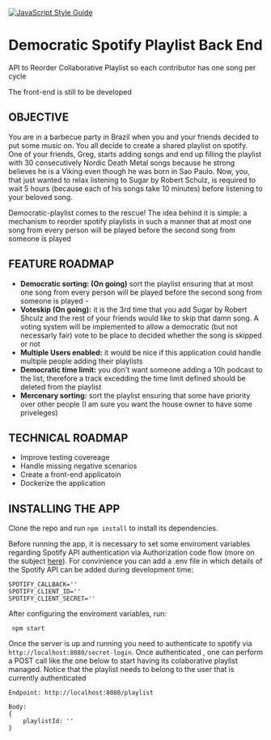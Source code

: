 [![JavaScript Style Guide](https://img.shields.io/badge/code_style-standard-brightgreen.svg)](https://standardjs.com)

# Democratic Spotify Playlist Back End
API to Reorder Collaborative Playlist so each contributor has one song per cycle

The front-end is still to be developed

## OBJECTIVE

You are in a barbecue party in Brazil when you and your friends decided to put some music on. You all decide to create a shared playlist on spotify. One of your friends, Greg, starts adding songs and end up filling the playlist with 30 consecutively Nordic Death Metal songs because he strong believes he is a Viking even though he was born in Sao Paulo. Now, you, that just wanted to relax listening to Sugar by Robert Schulz, is required to wait 5 hours (because each of his songs take 10 minutes) before listening to your beloved song. 

Democratic-playlist comes to the rescue! The idea behind it is simple: a mechanism to reorder spotify playlists in such a manner that at most one song from every person will be played before the second song from someone is played

## FEATURE ROADMAP

- **Democratic sorting: (On going)** sort the playlist ensuring that at most one song from every person will be played before the second song from someone is played -
- **Voteskip (On going):** it is the 3rd time that you add Sugar by Robert Shculz and the rest of your friends would like to skip that damn song. A voting system will be implemented to allow a democratic (but not necessarly fair) vote to be place to decided whether the song is skipped or not
- **Multiple Users enabled:** it would be nice if this application could handle multiple people adding their playlists
- **Democratic time limit:** you don't want someone adding a 10h podcast to the list, therefore a track excedding the time limit defined should be deleted from the playlist
- **Mercenary sorting:** sort the playlist ensuring that some have priority over other people (I am sure you want the house owner to have some priveleges)

## TECHNICAL ROADMAP

- Improve testing covereage
- Handle missing negative scenarios
- Create a front-end applicatoin
- Dockerize the application

## INSTALLING THE APP

Clone the repo and run `npm install` to install its dependencies. 

Before running the app, it is necessary to set some enviroment variables regarding Spotify API authentication via Authorization code flow (more on the subject [here](https://github.com/thelinmichael/spotify-web-api-node#authorization)). For convinience you can add a .env file in which details of the Spotify API can be added during development time:


```
SPOTIFY_CALLBACK=''
SPOTIFY_CLIENT_ID=''
SPOTIFY_CLIENT_SECRET=''
``` 

After configuring the enviroment variables, run:

```
 npm start
``` 

Once the server is up and running you need to authenticate to spotify via `http://localhost:8080/secret-login`. Once authenticated , one can perform a POST call like the one below to start having its colaborative playlist managed. Notice that the playlist needs to belong to the user that is currently authenticated

```
Endpoint: http://localhost:8080/playlist

Body: 
{
    playlistId: ''
}
```


